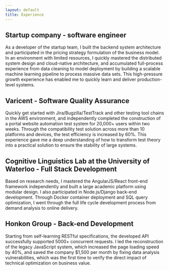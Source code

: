 ```yaml
---
layout: default
title: Experience
---
```

## Startup company - software engineer 
As a developer of the startup team, I built the backend system architecture and participated in the pricing strategy formulation of the business model. In an environment with limited resources, I quickly mastered the distributed system design and cloud-native architecture, and accumulated full-process experience from data cleaning to model deployment by building a scalable machine learning pipeline to process massive data sets. This high-pressure growth experience has enabled me to quickly learn and deliver production-level systems.

## Varicent - Software Quality Assurance 
Quickly get started with Jira/Bugzilla/TestTrack and other testing tool chains in the AWS environment, and independently completed the construction of a portal website automation test system for 20,000+ users within two weeks. Through the compatibility test solution across more than 10 platforms and devices, the test efficiency is increased by 60%. This experience gave me a deep understanding of how to transform test theory into a practical solution to ensure the stability of large systems.

## Cognitive Linguistics Lab at the University of Waterloo - Full Stack Development 
Based on research needs, I mastered the AngularJS/React front-end framework independently and built a large academic platform using modular design. I also participated in Node.js/Django back-end development. Through Docker container deployment and SQL query optimization, I went through the full life cycle development process from demand analysis to online delivery.

## Honkon Group - Back-end Development 
Starting from self-learning RESTful specifications, the developed API successfully supported 5000+ concurrent requests. I led the reconstruction of the legacy JavaScript system, which increased the page loading speed by 40%, and saved the company $1,500 per month by fixing data analysis vulnerabilities, which was the first time to verify the direct impact of technical optimization on business value.
